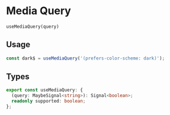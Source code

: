<!-- todo: better docs -->

# Media Query

`useMediaQuery(query)`

## Usage

```ts
const dark$ = useMediaQuery('(prefers-color-scheme: dark)');
```

## Types

```ts
export const useMediaQuery: {
  (query: MaybeSignal<string>): Signal<boolean>;
  readonly supported: boolean;
};
```
